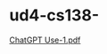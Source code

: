# ud4-cs138-
[ChatGPT Use-1.pdf](https://github.com/user-attachments/files/20213237/ChatGPT.Use-1.pdf)
